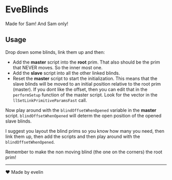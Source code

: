 # EveBlinds  

Made for Sam! And Sam only!

## Usage

Drop down some blinds, link them up and then:

- Add the **master** script into the **root** prim. That also should be the prim that NEVER moves. So the inner most one.
- Add the **slave** script into all the other linked blinds.
- Reset the **master** script to start the initialization. This means that the slave blinds will be moved to an initial position relative to the root prim (master). If you dont like the offset, then you can edit that in the `performSetup` function of the master script. Look for the vector in the `llSetLinkPrimitiveParamsFast` call.

Now play around with the `blindOffsetWhenOpened` variable in the **master** script. `blindOffsetWhenOpened` will determ the open position of the opened slave blinds.

I suggest you layout the blind prims so you know how many you need, then link them up, then add the scripts and then play around with the `blindOffsetWhenOpened`.

Remember to make the non moving blind (the one on the corners) the root prim!

---

❤ Made by evelin
